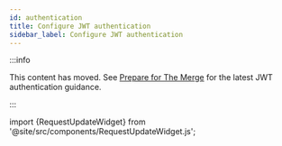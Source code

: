 ```yaml
---
id: authentication
title: Configure JWT authentication
sidebar_label: Configure JWT authentication
---
```


:::info

This content has moved. See [Prepare for The Merge](../prepare-for-merge.md) for the latest JWT authentication guidance.

:::

import {RequestUpdateWidget} from '@site/src/components/RequestUpdateWidget.js';

<RequestUpdateWidget docTitleToUse="Configure JWT authentication"/>